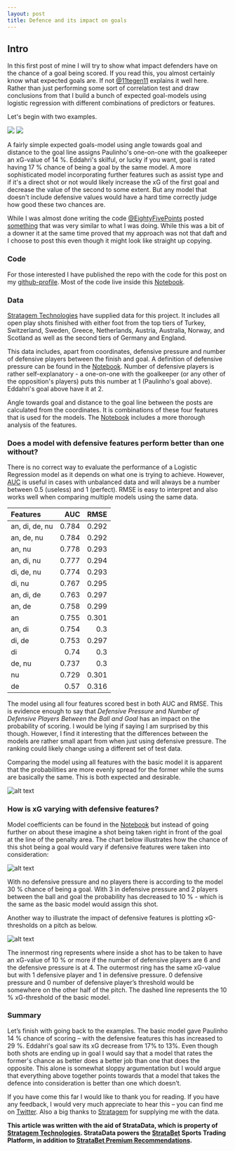 ```yaml
---
layout: post
title: Defence and its impact on goals
---
```

## Intro 
In this first post of mine I will try to show what impact defenders have on the chance of a goal being scored. If you read this, you almost certainly know what expected goals are. If not [@11tegen11](https://twitter.com/11tegen11) explains it well here. Rather than just performing some sort of correlation test and draw conclusions from that I build a bunch of expected goal-models using logistic regression with different combinations of predictors or features.
 
Let's begin with two examples.

![](https://github.com/karlanka/karlanka.github.io/blob/master/images/Paulinho%20defpressure%200.gif?raw=true)
![](https://github.com/karlanka/karlanka.github.io/blob/master/images/eddahri%20defpressure%204.gif?raw=true)

A fairly simple expected goals-model using angle towards goal and distance to the goal line assigns Paulinho's one-on-one with the goalkeeper an xG-value of 14 %. Eddahri's skilful, or lucky if you want, goal is rated having 17 % chance of being a goal by the same model. A more sophisticated model incorporating further features such as assist type and if it's a direct shot or not would likely increase the xG of the first goal and decrease the value of the second to some extent. But any model that doesn't include defensive values would have a hard time correctly judge how good these two chances are.

While I was almost done writing the code [@EightyFivePoints](https://twitter.com/EightyFivePoint) posted [something](http://eightyfivepoints.blogspot.co.uk/2017/09/bodies-on-line-quantifying-how.html) that was very similar to what I was doing. While this was a bit of a downer it at the same time proved that my approach was not that daft and I choose to post this even though it might look like straight up copying.

### Code
For those interested I have published the repo with the code for this post on my [github-profile](https://github.com/karlanka/). Most of the code live inside this [Notebook](https://github.com/karlanka/stratagem_projects/blob/master/defensive_features.ipynb).

### Data
[Stratagem Technologies](http://www.stratagem.co) have supplied data for this project. It includes all open play shots finished with either foot from the top tiers of Turkey, Switzerland, Sweden, Greece, Netherlands, Austria, Australia, Norway, and Scotland as well as the second tiers of Germany and England.

This data includes, apart from coordinates, defensive pressure and number of defensive players between the finish and goal. A definition of defensive pressure can be found in the [Notebook](https://github.com/karlanka/stratagem_projects/blob/master/defensive_features.ipynb). Number of defensive players is rather self-explanatory - a one-on-one with the goalkeeper (or any other of the opposition's players) puts this number at 1 (Paulinho's goal above). Eddahri's goal above have it at 2.

Angle towards goal and distance to the goal line between the posts are calculated from the coordinates. It is combinations of these four features that is used for the models. The [Notebook](https://github.com/karlanka/stratagem_projects/blob/master/defensive_features.ipynb) includes a more thorough analysis of the features.

### Does a model with defensive features perform better than one without?
There is no correct way to evaluate the performance of a Logistic Regression model as it depends on what one is trying to achieve. However, [AUC](http://www.dataschool.io/roc-curves-and-auc-explained/) is useful in cases with unbalanced data and will always be a number between 0.5 (useless) and 1 (perfect). RMSE is easy to interpret and also works well when comparing multiple models using the same data.

|Features  |AUC      |RMSE       |
|:---------|---------:|---------:|
| an, di, de, nu | 0.784 | 0.292 |
| an, de, nu | 0.784 | 0.292 |
| an, nu | 0.778 | 0.293 |
| an, di, nu | 0.777 | 0.294 |
| di, de, nu | 0.774 | 0.293 |
| di, nu | 0.767 | 0.295 |
| an, di, de | 0.763 | 0.297 |
| an, de | 0.758 | 0.299 |
| an | 0.755 | 0.301 |
| an, di | 0.754 | 0.3 |
| di, de | 0.753 | 0.297 |
| di | 0.74 | 0.3 |
| de, nu | 0.737 | 0.3 |
| nu | 0.729 | 0.301 |
| de | 0.57 | 0.316 |


The model using all four features scored best in both AUC and RMSE. This is evidence enough to say that *Defensive Pressure* and *Number of Defensive Players Between the Ball and Goal* has an impact on the probability of scoring. I would be lying if saying I am surprised by this though. However, I find it interesting that the differences between the models are rather small apart from when just using defensive pressure. The ranking could likely change using a different set of test data.

Comparing the model using all features with the basic model it is apparent that the probabilities are more evenly spread for the former while the sums are basically the same. This is both expected and desirable.

![alt text][densitycurve]

[densitycurve]: https://raw.githubusercontent.com/karlanka/karlanka.github.io/master/images/xg_density%20curves.png "density curve"

### How is xG varying with defensive features?
Model coefficients can be found in the [Notebook](https://github.com/karlanka/stratagem_projects/blob/master/defensive_features.ipynb) but instead of going further on about these imagine a shot being taken right in front of the goal at the line of the penalty area. The chart below illustrates how the chance of this shot being a goal would vary if defensive features were taken into consideration:

![alt text][xgvary]

[xgvary]: https://raw.githubusercontent.com/karlanka/karlanka.github.io/master/images/xg_change_logo.png "xG vary"

With no defensive pressure and no players there is according to the model 30 % chance of being a goal.  With 3 in defensive pressure and 2 players between the ball and goal the probability has decreased to 10 % - which is the same as the basic model would assign this shot.

Another way to illustrate the impact of defensive features is plotting xG-thresholds on a pitch as below.

![alt text][thresholds]

[thresholds]: https://raw.githubusercontent.com/karlanka/karlanka.github.io/master/images/xg_thresholds.png "xG thresholds"

The innermost ring represents where inside a shot has to be taken to have an xG-value of 10 % or more if the number of defensive players are 6 and the defensive pressure is at 4. The outermost ring has the same xG-value but with 1 defensive player and 1 in defensive pressure. 0 defensive pressure and 0 number of defensive player’s threshold would be somewhere on the other half of the pitch. The dashed line represents the 10 % xG-threshold of the basic model.

### Summary 
Let’s finish with going back to the examples. The basic model gave Paulinho 14 % chance of scoring – with the defensive features this has increased to 29 %. Eddahri's goal saw its xG decrease from 17% to 13%. Even though both shots are ending up in goal I would say that a model that rates the former's chance as better does a better job than one that does the opposite. This alone is somewhat sloppy argumentation but I would argue that everything above together points towards that a model that takes the defence into consideration is better than one which doesn’t.

If you have come this far I would like to thank you for reading. If you have any feedback, I would very much appreciate to hear this – you can find me on [Twitter](https://twitter.com/evilspacelord). Also a big thanks to [Stratagem](http://www.stratagem.co) for supplying me with the data.

**This article was written with the aid of StrataData, which is property of [Stratagem Technologies](http://www.stratagem.co). StrataData powers the [StrataBet](http://www.stratabet.com) Sports Trading Platform, in addition to [StrataBet Premium Recommendations](http://app.stratabet.com/recommendations).**
